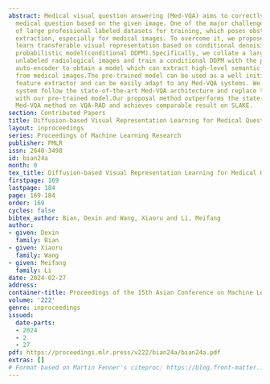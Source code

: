 ```yaml
---
abstract: Medical visual question answering (Med-VQA) aims to correctly answer the
  medical question based on the given image. One of the major challenges is the scarcity
  of large professional labeled datasets for training, which poses obstacles to feature
  extraction, especially for medical images. To overcome it, we propose a method to
  learn transferable visual representation based on conditional denoising diffusion
  probabilistic model(conditional DDPM).Specifically, we collate a large amount of
  unlabeled radiological images and train a conditional DDPM with the paradigm of
  auto-encoder to obtain a model which can extract high-level semantic information
  from medical images.The pre-trained model can be used as a well initialized visual
  feature extractor and can be easily adapt to any Med-VQA systems. We build our Med-VQA
  system follow the state-of-the-art Med-VQA architecture and replace the visual extractor
  with our pre-trained model.Our proposal method outperforms the state-of-the-art
  Med-VQA method on VQA-RAD and achieves comparable result on SLAKE.
section: Contributed Papers
title: Diffusion-based Visual Representation Learning for Medical Question Answering
layout: inproceedings
series: Proceedings of Machine Learning Research
publisher: PMLR
issn: 2640-3498
id: bian24a
month: 0
tex_title: Diffusion-based Visual Representation Learning for Medical Question Answering
firstpage: 169
lastpage: 184
page: 169-184
order: 169
cycles: false
bibtex_author: Bian, Dexin and Wang, Xiaoru and Li, Meifang
author:
- given: Dexin
  family: Bian
- given: Xiaoru
  family: Wang
- given: Meifang
  family: Li
date: 2024-02-27
address:
container-title: Proceedings of the 15th Asian Conference on Machine Learning
volume: '222'
genre: inproceedings
issued:
  date-parts:
  - 2024
  - 2
  - 27
pdf: https://proceedings.mlr.press/v222/bian24a/bian24a.pdf
extras: []
# Format based on Martin Fenner's citeproc: https://blog.front-matter.io/posts/citeproc-yaml-for-bibliographies/
---
```

